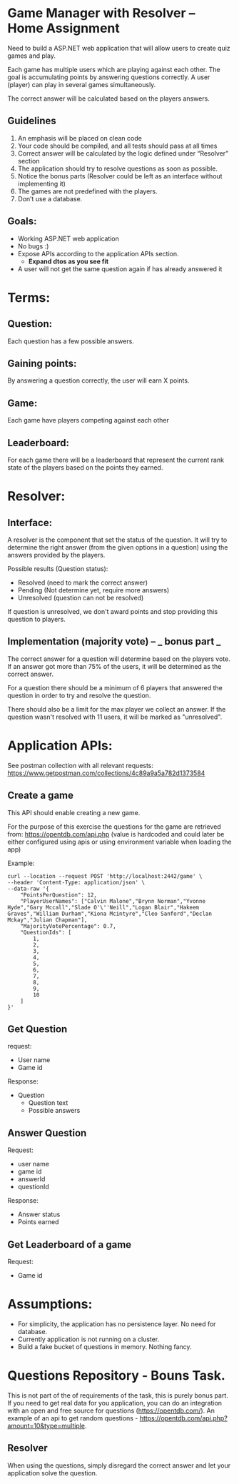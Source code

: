 # Game Manager with Resolver – Home Assignment

Need to build a ASP.NET web application that will allow users to create quiz games and play.

Each game has multiple users which are playing against each other. The goal is accumulating points by answering questions correctly. A user (player) can play in several games simultaneously.

The correct answer will be calculated based on the players answers.

## Guidelines

1. An emphasis will be placed on clean code
2. Your code should be compiled, and all tests should pass at all times
3. Correct answer will be calculated by the logic defined under “Resolver” section
4. The application should try to resolve questions as soon as possible.
5. Notice the bonus parts (Resolver could be left as an interface without implementing it)
6. The games are not predefined with the players.
7. Don’t use a database.

## Goals:

- Working ASP.NET web application
- No bugs :)
- Expose APIs according to the application APIs section.
    - **Expand dtos as you see fit**
- A user will not get the same question again if has already answered it

# Terms:

## Question:

Each question has a few possible answers.

## Gaining points:

By answering a question correctly, the user will earn X points.

## Game:

Each game have players competing against each other



## Leaderboard:

For each game there will be a leaderboard that represent the current rank state of the players based on the points they earned.

# Resolver:

## Interface:

A resolver is the component that set the status of the question. It will try to determine the right answer (from the given options in a question) using the answers provided by the players.

Possible results (Question status):

- Resolved (need to mark the correct answer)
- Pending (Not determine yet, require more answers)
- Unresolved (question can not be resolved)

If question is unresolved, we don't award points and stop providing this question to players.

## Implementation (majority vote) – _ **bonus part** _

The correct answer for a question will determine based on the players vote. If an answer got more than 75% of the users, it will be determined as the correct answer.

For a question there should be a minimum of 6 players that answered the question in order to try and resolve the question.

There should also be a limit for the max player we collect an answer. If the question wasn't resolved with 11 users, it will be marked as "unresolved".

# Application APIs:

See postman collection with all relevant requests:
https://www.getpostman.com/collections/4c89a9a5a782d1373584

## Create a game

This API should enable creating a new game.

For the purpose of this exercise the questions for the game are retrieved from: 
<l>https://opentdb.com/api.php
(value is hardcoded and could later be either configured using apis or using environment variable
when loading the app)

Example:
```
curl --location --request POST 'http://localhost:2442/game' \
--header 'Content-Type: application/json' \
--data-raw '{
    "PointsPerQuestion": 12,
    "PlayerUserNames": ["Calvin Malone","Brynn Norman","Yvonne Hyde","Gary Mccall","Slade O'\''Neill","Logan Blair","Hakeem Graves","William Durham","Kiona Mcintyre","Cleo Sanford","Declan Mckay","Julian Chapman"],
    "MajorityVotePercentage": 0.7,
    "QuestionIds": [
        1,
        2,
        3,
        4,
        5,
        6,
        7,
        8,
        9,
        10
    ]
}'
```

## Get Question

request:

- User name
- Game id

Response:

- Question
    - Question text
    - Possible answers

## Answer Question

Request:

- user name
- game id
- answerId
- questionId

Response:

- Answer status
- Points earned

## Get Leaderboard of a game

Request:

- Game id

# Assumptions:

- For simplicity, the application has no persistence layer. No need for database.
- Currently application is not running on a cluster.
- Build a fake bucket of questions in memory. Nothing fancy.

# Questions Repository - Bouns Task.
This is not part of the of requirements of the task, this is purely bonus part. If you need to get real data for you application, you can do an integration with an open and free source for questions (https://opentdb.com/).
An example of an api to get random questions - https://opentdb.com/api.php?amount=10&type=multiple.

## Resolver
When using the questions, simply disregard the correct answer and let your application solve the question.

